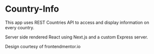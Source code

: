 # Country-Info

This app uses REST Countries API to access and display information on every country.

Server side rendered React using Next.js and a custom Express server.

Design courtesy of frontendmentor.io

